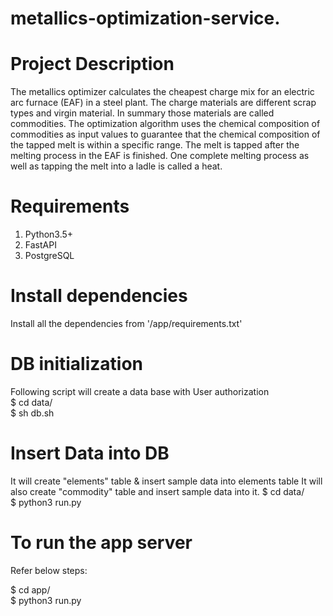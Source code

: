 # metallics-optimization-service.

# Project Description 
The metallics optimizer calculates the cheapest charge mix for an electric arc furnace (EAF) in a steel plant. The charge materials are different scrap types and virgin material. In summary those materials are called commodities. The optimization algorithm uses the chemical composition of commodities as input values to guarantee that the chemical composition of the tapped melt is within a specific range. The melt is tapped after the melting process in the EAF is finished. One complete melting process as well as tapping the melt into a ladle is called a heat.

# Requirements
1. Python3.5+
2. FastAPI
3. PostgreSQL

# Install dependencies
Install all the dependencies from '/app/requirements.txt'

# DB initialization
Following script will create a data base with User authorization <br />
$ cd data/ <br />
$ sh db.sh

# Insert Data into DB
It will create "elements" table & insert sample data into elements table
It will also create "commodity" table and insert sample data into it.
$ cd data/  <br />
$ python3 run.py

# To run the app server
Refer below steps:

$ cd app/ <br />
$ python3 run.py
